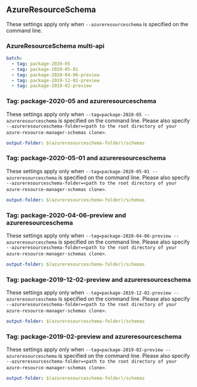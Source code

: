 ## AzureResourceSchema

These settings apply only when `--azureresourceschema` is specified on the command line.

### AzureResourceSchema multi-api

``` yaml $(azureresourceschema) && $(multiapi)
batch:
  - tag: package-2020-05
  - tag: package-2020-05-01
  - tag: package-2020-04-06-preview
  - tag: package-2019-12-02-preview
  - tag: package-2019-02-preview
```

### Tag: package-2020-05 and azureresourceschema

These settings apply only when `--tag=package-2020-05 --azureresourceschema` is specified on the command line.
Please also specify `--azureresourceschema-folder=<path to the root directory of your azure-resource-manager-schemas clone>`.

``` yaml $(tag) == 'package-2020-05' && $(azureresourceschema)
output-folder: $(azureresourceschema-folder)/schemas
```

### Tag: package-2020-05-01 and azureresourceschema

These settings apply only when `--tag=package-2020-05-01 --azureresourceschema` is specified on the command line.
Please also specify `--azureresourceschema-folder=<path to the root directory of your azure-resource-manager-schemas clone>`.

``` yaml $(tag) == 'package-2020-05-01' && $(azureresourceschema)
output-folder: $(azureresourceschema-folder)/schemas
```

### Tag: package-2020-04-06-preview and azureresourceschema

These settings apply only when `--tag=package-2020-04-06-preview --azureresourceschema` is specified on the command line.
Please also specify `--azureresourceschema-folder=<path to the root directory of your azure-resource-manager-schemas clone>`.

``` yaml $(tag) == 'package-2020-04-06-preview' && $(azureresourceschema)
output-folder: $(azureresourceschema-folder)/schemas
```

### Tag: package-2019-12-02-preview and azureresourceschema

These settings apply only when `--tag=package-2019-12-02-preview --azureresourceschema` is specified on the command line.
Please also specify `--azureresourceschema-folder=<path to the root directory of your azure-resource-manager-schemas clone>`.

``` yaml $(tag) == 'package-2019-12-02-preview' && $(azureresourceschema)
output-folder: $(azureresourceschema-folder)/schemas
```

### Tag: package-2019-02-preview and azureresourceschema

These settings apply only when `--tag=package-2019-02-preview --azureresourceschema` is specified on the command line.
Please also specify `--azureresourceschema-folder=<path to the root directory of your azure-resource-manager-schemas clone>`.

``` yaml $(tag) == 'package-2019-02-preview' && $(azureresourceschema)
output-folder: $(azureresourceschema-folder)/schemas
```

